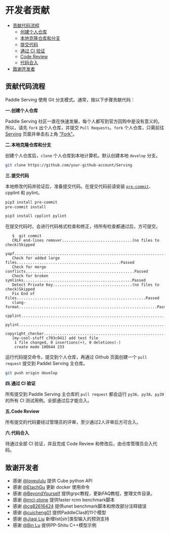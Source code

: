 # 开发者贡献

- [贡献代码流程](#1)
    - [创建个人仓库](#1.1)
    - [本地克隆仓库和分支](#1.2)
    - [提交代码](#1.3)
    - [通过 CI 验证](#1.4)
    - [Code Review](#1.5)
    - [代码合入](#1.6)
- [致谢开发者](#2) 

<a name="1"></a>

## 贡献代码流程

Paddle Serving 使用 Git 分支模式。通常，按以下步骤贡献代码：

<a name="1.1"></a>

**一.创建个人仓库**

Paddle Serving 社区一直在快速发展，每个人都写到官方回购中是没有意义的。所以，请先 `fork` 出个人仓库，并提交 `Pull Requests`。`fork` 个人仓库，只需前往 [Serving](https://github.com/PaddlePaddle/Serving) 页面并单击右上角 ["Fork"](https://github.com/PaddlePaddle/Serving/fork)。

<a name="1.2"></a>

**二.本地克隆仓库和分支**

创建个人仓库后，`clone` 个人仓库到本地计算机，默认创建本地 `develop` 分支。
```bash
git clone https://github.com/your-github-account/Serving
```

<a name="1.3"></a>

**三.提交代码**

本地修改代码并验证后，准备提交代码。在提交代码前请安装 [`pre-commit`](http://pre-commit.com/)、cpplint 和 pylint。
```bash
pip3 install pre-commit
pre-commit install

pip3 install cpplint pylint
```
在提交代码时，会进行代码格式检查和修正，待所有检查都通过后，方可提交。
```shell
   $  git commit
   CRLF end-lines remover...............................(no files to check)Skipped
   yapf.....................................................................Passed
   Check for added large files..............................................Passed
   Check for merge conflicts................................................Passed
   Check for broken symlinks................................................Passed
   Detect Private Key...................................(no files to check)Skipped
   Fix End of Files.........................................................Passed
   clang-format.............................................................Passed
   cpplint..................................................................Passed
   pylint...................................................................Passed
   copyright_checker........................................................Passed
   [my-cool-stuff c703c041] add test file
    1 file changed, 0 insertions(+), 0 deletions(-)
    create mode 100644 233
```

运行代码提交命令，提交到个人仓库，再通过 Github 页面创建一个 `pull request` 提交到 Paddel Serving 主仓库。
```bash
git push origin develop
```

<a name="1.4"></a>

**四.通过 CI 验证**

所有提交到 Paddle Serving 主仓库的 `pull request` 都会运行 `py36`、`py38`、`py39`的所有 CI 测试用例。全部通过后才能合入。

<a name="1.5"></a>

**五.Code Review**

所有提交的代码要经过管理员的评审，至少通过2人评审后方可合入。

<a name="1.6"></a>

**六.代码合入**

待通过全部 CI 验证，并且完成 Code Review 和修改后，由仓库管理员合入代码。

<a name="2"></a>

## 致谢开发者

- 感谢 [@loveululu](https://github.com/loveululu) 提供 Cube python API
- 感谢 [@EtachGu](https://github.com/EtachGu) 更新 docker 使用命令
- 感谢 [@BeyondYourself](https://github.com/BeyondYourself) 提供grpc教程，更新FAQ教程，整理文件目录。
- 感谢 [@mcl-stone](https://github.com/mcl-stone) 提供faster rcnn benchmark脚本
- 感谢 [@cg82616424](https://github.com/cg82616424) 提供unet benchmark脚本和修改部分注释错误
- 感谢 [@cuicheng01](https://github.com/cuicheng01) 提供PaddleClas的11个模型
- 感谢 [@Jiaqi Liu](https://github.com/LiuChiachi) 新增list[str]类型输入的预测支持
- 感谢 [@Bin Lu](https://github.com/Intsigstephon) 提供PP-Shitu C++模型示例
